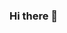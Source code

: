### Hi there 👋

<!--
**AmirJabbari/AmirJabbari** is a ✨ _special_ ✨ repository because its `README.md` (this file) appears on your GitHub profile.

Here are some ideas to get you started:

- 🔭 I’m currently working on Android & Flutter
- 🌱 I’m currently learning Java
- 📫 How to reach me: me@amjabbari.ir
- ⚡ Fun fact: i Am Senior developer :)
-->
